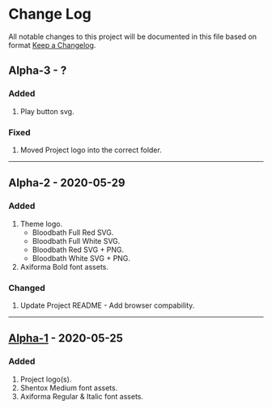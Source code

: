 # Change Log
All notable changes to this project will be documented in this file based on format [Keep a Changelog](https://keepachangelog.com/).

## Alpha-3 - ?
### Added
1. Play button svg.
### Fixed
1. Moved Project logo into the correct folder.

---

## Alpha-2 - 2020-05-29
### Added
1. Theme logo.
   - Bloodbath Full Red SVG.
   - Bloodbath Full White SVG.
   - Bloodbath Red SVG + PNG.
   - Bloodbath White SVG + PNG.
2. Axiforma Bold font assets.
### Changed
1. Update Project README - Add browser compability.

---

## [Alpha-1](https://github.com/dreams137/daydream/releases/tag/alpha-1) - 2020-05-25
### Added
1. Project logo(s).
2. Shentox Medium font assets.
3. Axiforma Regular & Italic font assets.
